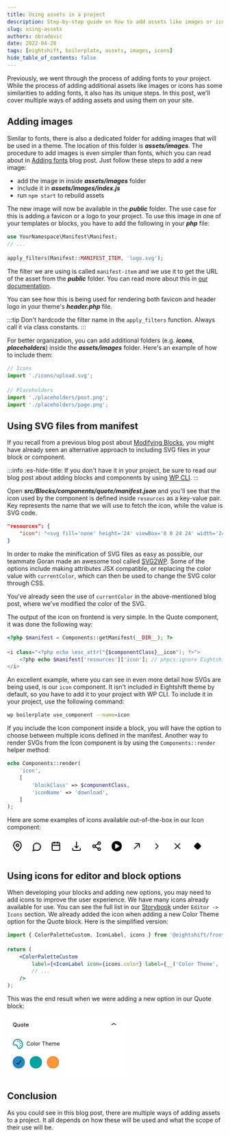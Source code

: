 ```yaml
---
title: Using assets in a project
description: Step-by-step guide on how to add assets like images or icons to your theme.
slug: using-assets
authors: obradovic
date: 2022-04-28
tags: [eightshift, boilerplate, assets, images, icons]
hide_table_of_contents: false
---
```


Previously, we went through the process of adding fonts to your project. While the process of adding additional assets like images or icons has some similarities to adding fonts, it also has its unique steps. In this post, we'll cover multiple ways of adding assets and using them on your site.
<!--truncate-->

## Adding images

Similar to fonts, there is also a dedicated folder for adding images that will be used in a theme. The location of this folder is **_assets/images_**. The procedure to add images is even simpler than fonts, which you can read about in [Adding fonts](/blog/adding-fonts) blog post. Just follow these steps to add a new image:
- add the image in inside **_assets/images_** folder
- include it in **_assets/images/index.js_**
- run `npm start` to rebuild assets

The new image will now be available in the **_public_** folder. The use case for this is adding a favicon or a logo to your project. To use this image in one of your templates or blocks, you have to add the following in your **_php_** file:

```php
use YourNamespace\Manifest\Manifest;
// ...

apply_filters(Manifest::MANIFEST_ITEM, 'logo.svg');
```

The filter we are using is called `manifest-item` and we use it to get the URL of the asset from the **_public_** folder. You can read more about this in [our documentation](/docs/basics/manifest).

You can see how this is being used for rendering both favicon and header logo in your theme's **_header.php_** file.

:::tip
Don't hardcode the filter name in the `apply_filters` function. Always call it via class constants.
:::

For better organization, you can add additional folders (e.g. **_icons_**, **_placeholders_**) inside the **_assets/images_** folder. Here's an example of how to include them:

```js
// Icons
import './icons/upload.svg';

// Placeholders
import './placeholders/post.png';
import './placeholders/page.png';
```

## Using SVG files from manifest

If you recall from a previous blog post about [Modifying Blocks](/blog/modifying-blocks-color-theme), you might have already seen an alternative approach to including SVG files in your block or component.

:::info :es-hide-title:
If you don't have it in your project, be sure to read our blog post about adding blocks and components by using [WP CLI](/blog/adding-blocks-wpcli).
:::

Open **_src/Blocks/components/quote/manifest.json_** and you'll see that the icon used by the component is defined inside `resources` as a key-value pair. Key represents the name that we will use to fetch the icon, while the value is SVG code.

```json
"resources": {
	"icon": "<svg fill='none' height='24' viewBox='0 0 24 24' width='24' xmlns='http://www.w3.org/2000/svg'>...</svg>"
}
```

In order to make the minification of SVG files as easy as possible, our teammate Goran made an awesome tool called [SVG2WP](https://svg-2-wp.goranalkovic.com/). Some of the options include making attributes JSX compatible, or replacing the color value with `currentColor`, which can then be used to change the SVG color through CSS.

You've already seen the use of `currentColor` in the above-mentioned blog post, where we've modified the color of the SVG.

The output of the icon on frontend is very simple. In the Quote component, it was done the following way:
```php
<?php $manifest = Components::getManifest(__DIR__); ?>

<i class="<?php echo \esc_attr("{$componentClass}__icon"); ?>">
	<?php echo $manifest['resources']['icon']; // phpcs:ignore Eightshift.Security.ComponentsEscape.OutputNotEscaped ?>
</i>
```

An excellent example, where you can see in even more detail how SVGs are being used, is our `icon` component. It isn't included in Eightshift theme by default, so you have to add it to your project with WP CLI. To include it in your project, use the following command:

```bash
wp boilerplate use_component --name=icon
```

If you include the Icon component inside a block, you will have the option to choose between multiple icons defined in the manifest. Another way to render SVGs from the Icon component is by using the `Components::render` helper method:

```php
echo Components::render(
	'icon',
	[
		'blockClass' => $componentClass,
		'iconName' => 'download',
	]
);
```

Here are some examples of icons available out-of-the-box in our Icon component:

![Icon component](/img/blog/icon-component.webp)

## Using icons for editor and block options

When developing your blocks and adding new options, you may need to add icons to improve the user experience. We have many icons already available for use. You can see the full list in our [Storybook](/storybook) under `Editor -> Icons` section. We already added the icon when adding a new Color Theme option for the Quote block. Here is the simplified version:
```jsx
import { ColorPaletteCustom, IconLabel, icons } from '@eightshift/frontend-libs/scripts';

return (
	<ColorPaletteCustom
		label={<IconLabel icon={icons.color} label={__('Color Theme', 'es-theme')} />}
		// ...
	/>
);
```

This was the end result when we were adding a new option in our Quote block:

![Color Theme Options](/img/blog/color-theme-options.webp)

## Conclusion

As you could see in this blog post, there are multiple ways of adding assets to a project. It all depends on how these will be used and what the scope of their use will be.
